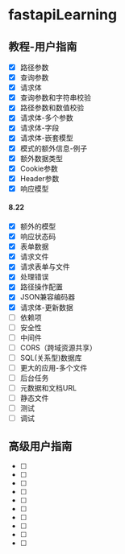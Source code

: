 # fastapiLearning

## 教程-用户指南
- [x] 路径参数
- [x] 查询参数
- [x] 请求体
- [x] 查询参数和字符串校验
- [x] 路径参数和数值校验
- [x] 请求体-多个参数
- [x] 请求体-字段
- [x] 请求体-嵌套模型
- [x] 模式的额外信息-例子
- [x] 额外数据类型
- [x] Cookie参数
- [x] Header参数
- [x] 响应模型
#### 8.22
- [x] 额外的模型
- [x] 响应状态码
- [x] 表单数据
- [x] 请求文件
- [x] 请求表单与文件
- [x] 处理错误
- [x] 路径操作配置
- [x] JSON兼容编码器
- [x] 请求体-更新数据
- [ ] 依赖项
- [ ] 安全性
- [ ] 中间件
- [ ] CORS（跨域资源共享）
- [ ] SQL(关系型)数据库
- [ ] 更大的应用-多个文件
- [ ] 后台任务
- [ ] 元数据和文档URL
- [ ] 静态文件
- [ ] 测试
- [ ] 调试

## 高级用户指南
- [ ]
- [ ]
- [ ]
- [ ]
- [ ]
- [ ]
- [ ]
- [ ]
- [ ]
- [ ]